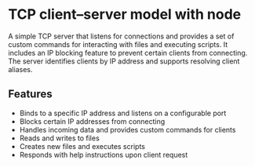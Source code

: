 # TCP client–server model with node

 A simple TCP server that listens for connections and provides a set of custom commands for interacting with files and executing scripts. It includes an IP blocking feature to prevent certain clients from connecting. The server identifies clients by IP address and supports resolving client aliases.

## Features

- Binds to a specific IP address and listens on a configurable port
- Blocks certain IP addresses from connecting
- Handles incoming data and provides custom commands for clients
- Reads and writes to files
- Creates new files and executes scripts
- Responds with help instructions upon client request
